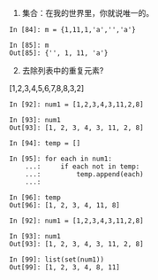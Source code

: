 1. 集合：在我的世界里，你就说唯一的。

```
In [84]: m = {1,11,1,'a','','a'}

In [85]: m
Out[85]: {'', 1, 11, 'a'}

```

2. 去除列表中的重复元素?

[1,2,3,4,5,6,7,8,8,3,2]


```
In [92]: num1 = [1,2,3,4,3,11,2,8]

In [93]: num1
Out[93]: [1, 2, 3, 4, 3, 11, 2, 8]

In [94]: temp = []

In [95]: for each in num1:
    ...:     if each not in temp:
    ...:         temp.append(each)
    ...:

In [96]: temp
Out[96]: [1, 2, 3, 4, 11, 8]
```

```
In [92]: num1 = [1,2,3,4,3,11,2,8]

In [93]: num1
Out[93]: [1, 2, 3, 4, 3, 11, 2, 8]

In [99]: list(set(num1))
Out[99]: [1, 2, 3, 4, 8, 11]
```



